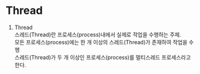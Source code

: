 # Thread

1. Thread       
스레드(Thread)란 프로세스(process)내에서 실제로 작업을 수행하는 주체.     
모든 프로세스(process)에는 한 개 이상의 스레드(Thread)가 존재하여 작업을 수행      
스레드(Thread)가 두 개 이상인 프로세스(process)를 멀티스레드 프로세스라고 한다.      